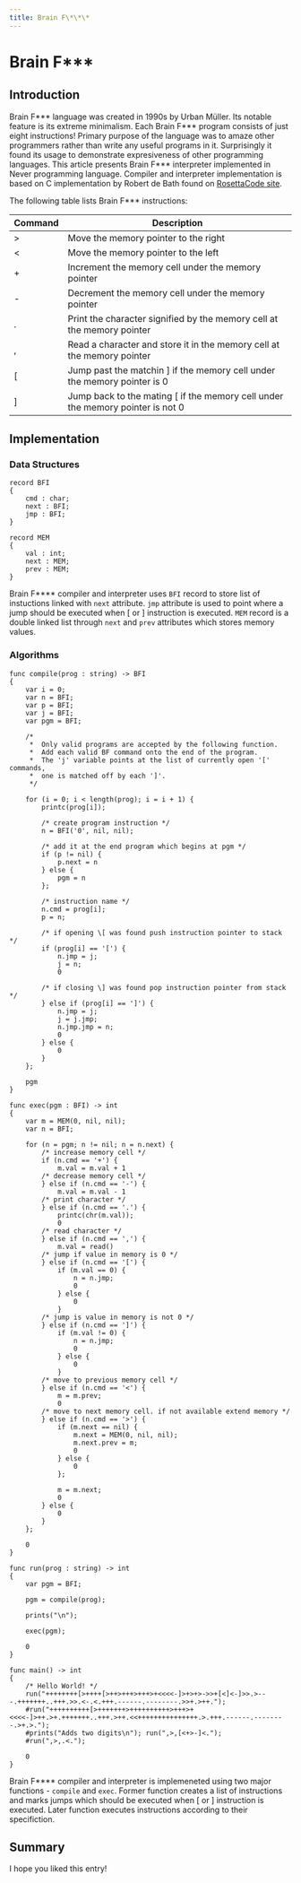 ```yaml
---
title: Brain F\*\*\*
---
```


# Brain F\*\*\*

## Introduction

Brain F\*\*\* language was created in 1990s by Urban Müller. Its notable feature
is its extreme minimalism. Each Brain F\*\*\* program consists of just eight instructions!
Primary purpose of the language was to amaze other programmers rather than
write any useful programs in it. Surprisingly it found its usage to demonstrate
expresiveness of other programming languages. This article presents Brain F\*\*\*
interpreter implemented in Never programming language. Compiler and interpreter
implementation is based on C implementation by Robert de Bath found on [RosettaCode site][1].

The following table lists Brain F\*\*\* instructions:

| Command  | Description  |
|----|---|
| >  | Move the memory pointer to the right |
| <  | Move the memory pointer to the left  |
| +  | Increment the memory cell under the memory pointer |
| -  | Decrement the memory cell under the memory pointer |
| .  | Print the character signified by the memory cell at the memory pointer |
| ,  | Read a character and store it in the memory cell at the memory pointer  |
| [  | Jump past the matchin \] if the memory cell under the memory pointer is 0  |
| ]  | Jump back to the mating \[ if the memory cell under the memory pointer is not 0 |

## Implementation

### Data Structures

```never
record BFI
{
    cmd : char;
    next : BFI;
    jmp : BFI;
}

record MEM
{
    val : int;
    next : MEM;
    prev : MEM;
}
```

Brain F\*\*\*\* compiler and interpreter uses ```BFI``` record to store
list of instuctions linked with ```next``` attribute. ```jmp``` attribute
is used to point where a jump should be executed when \[ or \] instruction
is executed. ```MEM``` record is a double linked list through ```next``` and
```prev``` attributes which stores memory values.

### Algorithms

```never
func compile(prog : string) -> BFI
{
    var i = 0;
    var n = BFI;
    var p = BFI;
    var j = BFI;
    var pgm = BFI;

    /*
     *  Only valid programs are accepted by the following function.
     *  Add each valid BF command onto the end of the program. 
     *  The 'j' variable points at the list of currently open '[' commands,
     *  one is matched off by each ']'.
     */
    
    for (i = 0; i < length(prog); i = i + 1) {
        printc(prog[i]);
    
        /* create program instruction */
        n = BFI('0', nil, nil);
    
        /* add it at the end program which begins at pgm */
        if (p != nil) {
            p.next = n
        } else {
            pgm = n
        };
        
        /* instruction name */
        n.cmd = prog[i];
        p = n;
    
        /* if opening \[ was found push instruction pointer to stack */
        if (prog[i] == '[') {
            n.jmp = j;
            j = n;
            0
            
        /* if closing \] was found pop instruction pointer from stack */
        } else if (prog[i] == ']') {
            n.jmp = j;
            j = j.jmp;
            n.jmp.jmp = n;
            0
        } else {
            0
        }
    };
    
    pgm
}
```

```never
func exec(pgm : BFI) -> int
{
    var m = MEM(0, nil, nil);
    var n = BFI;

    for (n = pgm; n != nil; n = n.next) {
        /* increase memory cell */
        if (n.cmd == '+') {
            m.val = m.val + 1
        /* decrease memory cell */
        } else if (n.cmd == '-') {
            m.val = m.val - 1
        /* print character */
        } else if (n.cmd == '.') {
            printc(chr(m.val));
            0
        /* read character */
        } else if (n.cmd == ',') {
            m.val = read()
        /* jump if value in memory is 0 */
        } else if (n.cmd == '[') {
            if (m.val == 0) {
                n = n.jmp;
                0
            } else {
                0
            }
        /* jump is value in memory is not 0 */
        } else if (n.cmd == ']') {
            if (m.val != 0) {
                n = n.jmp;
                0
            } else {
                0
            }
        /* move to previous memory cell */
        } else if (n.cmd == '<') {
            m = m.prev;
            0
        /* move to next memory cell. if not available extend memory */
        } else if (n.cmd == '>') {
            if (m.next == nil) {
                m.next = MEM(0, nil, nil);
                m.next.prev = m;
                0
            } else {
                0
            };

            m = m.next;
            0
        } else {
            0
        }
    };
    
    0
}
```

```never
func run(prog : string) -> int
{
    var pgm = BFI;

    pgm = compile(prog);

    prints("\n");

    exec(pgm);
    
    0
}
```

```never
func main() -> int
{
    /* Hello World! */
    run("++++++++[>++++[>++>+++>+++>+<<<<-]>+>+>->>+[<]<-]>>.>---.+++++++..+++.>>.<-.<.+++.------.--------.>>+.>++.");
    #run("++++++++++[>+++++++>++++++++++>+++>+<<<<-]>++.>+.+++++++..+++.>++.<<+++++++++++++++.>.+++.------.--------.>+.>.");
    #prints("Adds two digits\n"); run(",>,[<+>-]<.");
    #run(",>,.<.");

    0
}
```

Brain F\*\*\*\* compiler and interpreter is implemeneted using two major
functions - ```compile``` and ```exec```. Former function creates a list of instructions
and marks jumps which should be executed when \[ or \] instruction is executed.
Later function executes instructions according to their specifiction.

## Summary

I hope you liked this entry!

[1]: https://rosettacode.org/wiki/Execute_Brain****/C "Rosetta Code BF"


